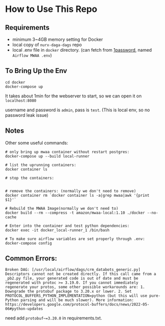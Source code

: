 # How to Use This Repo

## Requirements

- minimum 3~4GB memory setting for Docker
- local copy of `nurx-daga-dags` repo
- local .env file in `docker` directory. (can fetch from [1password](https://my.1password.com/vaults/q53fddt66zfb7dwjqsilk2i3ee/allitems/u2yh2okx2veshij66rpo56qk5m), named `Airflow MWAA .env`)

## To Bring Up the Env

```
cd docker
docker-compose up
```

It takes about 1min for the webserver to start, so we can open it on `localhost:8080`

username and password is `admin`, pass is `test`. (This is local env, so no password leak issue)


## Notes

Other some useful commands:
```
# only bring up mwaa container without restart postgres:
docker-compose up --build local-runner

# list the uprunning containers:
docker container ls

# stop the containers:


# remove the containers: (normally we don't need to remove)
docker container rm `docker container ls -a|grep mwaa|awk '{print $1}'`

# Rebuild the MWAA Image(normally we don't need to)
docker build --rm --compress -t amazon/mwaa-local:1.10 ./docker --no-cache

# Enter into the container and test python dependencies:
docker exec -it docker_local-runner_1 /bin/bash

# To make sure airflow variables are set properly through .env:
docker-compose config
```

## Common Errors:

```
Broken DAG: [/usr/local/airflow/dags/crm_databots_generic.py] Descriptors cannot not be created directly. If this call came from a _pb2.py file, your generated code is out of date and must be regenerated with protoc >= 3.19.0. If you cannot immediately regenerate your protos, some other possible workarounds are: 1. Downgrade the protobuf package to 3.20.x or lower. 2. Set PROTOCOL_BUFFERS_PYTHON_IMPLEMENTATION=python (but this will use pure-Python parsing and will be much slower). More information: https://developers.google.com/protocol-buffers/docs/news/2022-05-06#python-updates
```

need add `protobuf~=3.20.0` in requirements.txt.

